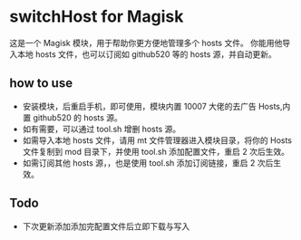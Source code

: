# switchHost for Magisk

这是一个 Magisk 模块，用于帮助你更方便地管理多个 hosts 文件。
你能用他导入本地 hosts 文件，也可以订阅如 github520 等的 hosts 源，并自动更新。

## how to use

- 安装模块，后重启手机，即可使用，模块内置 10007 大佬的去广告 Hosts,内置 github520 的 hosts 源。
- 如有需要，可以通过 tool.sh 增删 hosts 源。
- 如需导入本地 hosts 文件，请用 mt 文件管理器进入模块目录，将你的 Hosts 文件复制到 mod 目录下，并使用 tool.sh 添加配置文件，重启 2 次后生效。
- 如需订阅其他 hosts 源，，也是使用 tool.sh 添加订阅链接，重启 2 次后生效。

## Todo

- 下次更新添加添加完配置文件后立即下载与写入
